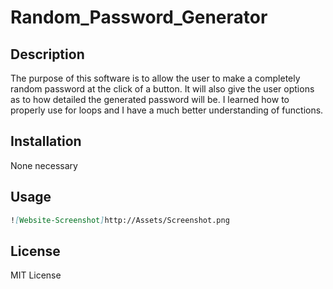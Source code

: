 # Random_Password_Generator

## Description

The purpose of this software is to allow the user to make a completely random password at the click of a button. It will also give the user options as to how detailed the generated password will be. I learned how to properly use for loops and I have a much better understanding of functions.

## Installation

None necessary

## Usage

```md
![Website-Screenshot]http://Assets/Screenshot.png
```

## License

MIT License